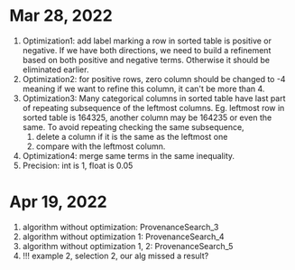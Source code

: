 # Mar 28, 2022
1. Optimization1: add label marking a row in sorted table is positive or negative.
  If we have both directions, we need to build a refinement based on both positive and negative terms.
  Otherwise it should be eliminated earlier.
2. Optimization2: for positive rows, zero column should be changed to -4 meaning if we want to refine this column, 
   it can't be more than 4.
3. Optimization3: Many categorical columns in sorted table have last part of repeating subsequence of the leftmost columns.
    Eg. leftmost row in sorted table is 164325, another column may be 164235
   or even the same. To avoid repeating checking the same subsequence, 
   1. delete a column if it is the same as the leftmost one
   2. compare with the leftmost column.
4. Optimization4: merge same terms in the same inequality.
5. Precision: int is 1, float is 0.05

# Apr 19, 2022

1. algorithm without optimization: ProvenanceSearch_3
2. algorithm without optimization 1: ProvenanceSearch_4
3. algorithm without optimization 1, 2: ProvenanceSearch_5
4. !!! example 2, selection 2, our alg missed a result?